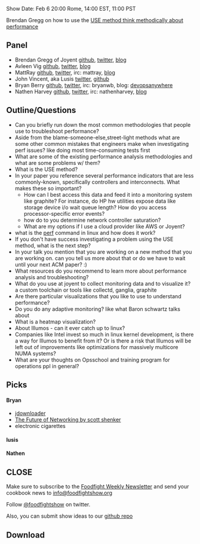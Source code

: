 Show Date:  Feb 6 20:00 Rome, 14:00 EST, 11:00 PST

Brendan Gregg on how to use the [USE method think methodically about performance](http://queue.acm.org/detail.cfm?id=2413037)

Panel<a name="panel"></a>
-----

* Brendan Gregg of Joyent [github](https://github.com/brendangregg), [twitter](https://twitter.com/brendangregg), [blog](http://dtrace.org/blogs/brendan/)
* Avleen Vig [github](https://github.com/avleen), [twitter](https://twitter.com/avleen), [blog](http://silverwraith.com/blog/)
* MattRay [github](http://github.com/mattray), [twitter](http://twitter.com/mattray), irc: mattray, [blog](http://www.leastresistance.net/)
* John Vincent, aka Lusis [twitter](https://twitter.com/#!/lusis), [github](https://github.com/lusis)
* Bryan Berry [github](http://github.com/bryanwb), [twitter](http://twitter.com/bryanwb), irc: bryanwb, blog: [devopsanywhere](http://devopsanywhere.blogspot.com)
* Nathen Harvey [github](http://github.com/nathenharvey), [twitter](http://twitter.com/nathenharvey), irc: nathenharvey, [blog](http://nathenharvey.com)


Outline/Questions
-----------------

* Can you briefly run down the most common methodologies that people
  use to troubleshoot performance?
* Aside from the blame-someone-else,street-light methods what are some
  other common mistakes that engineers make when investigating perf
  issues? like doing most time-consuming tests first
* What are some of the existing performance analysis methodologies and
  what are some problems w/ them?
* What is the USE method?
* In your paper you reference several performance indicators that are
  less commonly-known, specifically controllers and interconnects.
  What makes these so important?
  * How can I best access this data and feed it into a monitoring
    system like graphite? For instance, do HP hw utilities expose data
    like storage device i/o wait queue length? How do you access
    processor-specific error events?
  * how do to you determine network controller saturation?
  * What are my options if I use a cloud provider like AWS or Joyent?
* what is the [perf](https://perf.wiki.kernel.org/index.php/Main_Page) command in linux and how does it work?
* If you don't have success investigating a problem using the USE
  method, what is the next step?
* In your talk you mention that you are working on a new method that
  you are working on. can you tell us more about that or do we
  have to wait until your next ACM paper? :)
* What resources do you recommend to learn more about performance
  analysis and troubleshooting?
* What do you use at joyent to collect monitoring data and to visualize it? a custom toolchain or tools like collectd, ganglia, graphite
* Are there particular visualizations that you like to use to
  understand performance?
* Do you do any adaptive monitoring? like what Baron schwartz talks about
* What is a heatmap visualization?
* About Illumos - can it ever catch up to linux?
* Companies like Intel invest so much in linux kernel development,
is there a way for Illumos to benefit from it? Or is there a risk that
Illumos will be left out of improvements like optimizations for massively multicore NUMA systems?
* What are your thoughts on Opsschool and training program for
  operations ppl in general?


Picks<a name="picks"></a>
-----

#### Bryan  
* [jdownloader](http://jdownloader.org)
* [The Future of Networking by scott shenker](http://www.youtube.com/watch?v=YHeyuD89n1Y&feature=youtu.be)
* electronic cigarettes

#### lusis  

#### Nathen  



CLOSE
-----

Make sure to subscribe to the [Foodfight Weekly Newsletter](http://bit.ly/ffsmail) and send your cookbook
news to info@foodfightshow.org

Follow [@foodfightshow](http://twitter.com/foodfightshow) on twitter.

Also, you can submit show ideas to our [github repo](https://github.com/foodfight/showz)



Download
--------
